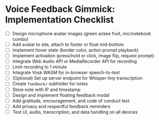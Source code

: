 # Voice Feedback Gimmick: Implementation Checklist

- [ ] Design microphone avatar images (green ackee fruit, mic/notebook combo)
- [ ] Add avatar to site, attach to footer or float mid-bottom
- [ ] Implement hover state (border color, action prompt playback)
- [ ] Implement activation (press/hold or click, image flip, request prompt)
- [ ] Integrate Web Audio API or MediaRecorder API for recording
- [ ] Limit recording to 1 minute
- [ ] Integrate Vosk WASM for in-browser speech-to-text
- [ ] (Optional) Set up server endpoint for Whisper-tiny transcription
- [ ] Create `feedback/` subfolder for notes
- [ ] Store note with IP and timestamp
- [ ] Design and implement floating feedback modal
- [ ] Add gratitude, encouragement, and code of conduct text
- [ ] Add privacy and respectful feedback reminders
- [ ] Test UI, audio, transcription, and data handling on all devices
